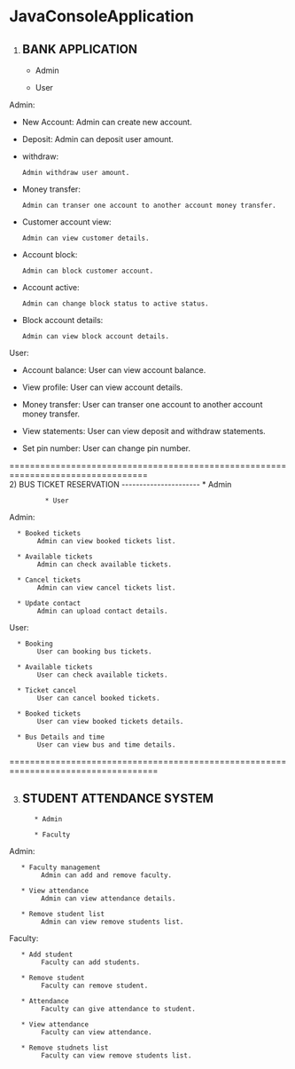# JavaConsoleApplication

1) BANK APPLICATION
   ----------------
      * Admin
      
      * User

Admin:

   * New Account:
         Admin can create new account.
         
   * Deposit:
         Admin can deposit user amount.
         
   * withdraw:
   
         Admin withdraw user amount.
         
   * Money transfer:
   
         Admin can transer one account to another account money transfer.
         
   * Customer account view:
   
         Admin can view customer details.
         
   * Account block:
   
         Admin can block customer account.
         
   * Account active:
   
         Admin can change block status to active status.
         
   * Block account details:
   
         Admin can view block account details.

User:

   * Account balance:
         User can view account balance.
         
   * View profile:
         User can view account details.
         
   * Money transfer:
         User can transer one account to another account money transfer.
         
   * View statements:
         User can view deposit and withdraw statements.
         
   * Set pin number:
         User can change pin number.
         
         
   =================================================================================      
   2)  BUS TICKET RESERVATION
       ----------------------
             * Admin
             
             * User
       
   Admin:
   
      * Booked tickets
           Admin can view booked tickets list.
           
      * Available tickets
           Admin can check available tickets.
           
      * Cancel tickets
           Admin can view cancel tickets list.
           
      * Update contact
           Admin can upload contact details.
           
   User:
   
      * Booking
           User can booking bus tickets.
           
      * Available tickets
           User can check available tickets.
           
      * Ticket cancel
           User can cancel booked tickets.
           
      * Booked tickets
           User can view booked tickets details.
           
      * Bus Details and time
           User can view bus and time details.
   
 ===================================================================================
 
 3) STUDENT ATTENDANCE SYSTEM
    -------------------------
           * Admin
           
           * Faculty
  
  Admin:
  
       * Faculty management 
            Admin can add and remove faculty.
            
       * View attendance
            Admin can view attendance details.
            
       * Remove student list
            Admin can view remove students list.
            
  Faculty:
  
       * Add student
            Faculty can add students.
            
       * Remove student
            Faculty can remove student.
            
       * Attendance
            Faculty can give attendance to student.
            
       * View attendance
            Faculty can view attendance.
            
       * Remove studnets list
            Faculty can view remove students list.
